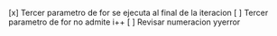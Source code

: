 
[x] Tercer parametro de for se ejecuta al final de la iteracion
[ ] Tercer parametro de for no admite i++
[ ] Revisar numeracion yyerror
